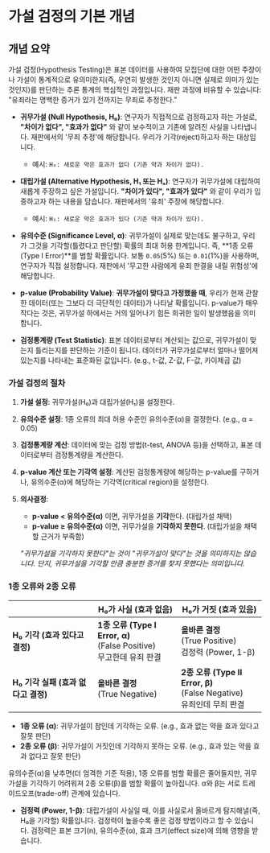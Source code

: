 
# 가설 검정의 기본 개념

## 개념 요약

가설 검정(Hypothesis Testing)은 표본 데이터를 사용하여 모집단에 대한 어떤 주장이나 가설이 통계적으로 유의미한지(즉, 우연히 발생한 것인지 아니면 실제로 의미가 있는 것인지)를 판단하는 추론 통계의 핵심적인 과정입니다. 재판 과정에 비유할 수 있습니다: "유죄라는 명백한 증거가 있기 전까지는 무죄로 추정한다."

- **귀무가설 (Null Hypothesis, H₀)**: 연구자가 직접적으로 검정하고자 하는 가설로, **"차이가 없다", "효과가 없다"** 와 같이 보수적이고 기존에 알려진 사실을 나타냅니다. 재판에서의 '무죄 추정'에 해당합니다. 우리가 기각(reject)하고자 하는 대상입니다.
    - 예시: `H₀: 새로운 약은 효과가 없다 (기존 약과 차이가 없다).`

- **대립가설 (Alternative Hypothesis, H₁ 또는 Hₐ)**: 연구자가 귀무가설에 대립하여 새롭게 주장하고 싶은 가설입니다. **"차이가 있다", "효과가 있다"** 와 같이 우리가 입증하고자 하는 내용을 담습니다. 재판에서의 '유죄' 주장에 해당합니다.
    - 예시: `H₁: 새로운 약은 효과가 있다 (기존 약과 차이가 있다).`

- **유의수준 (Significance Level, α)**: 귀무가설이 실제로 맞는데도 불구하고, 우리가 그것을 기각할(틀렸다고 판단할) 확률의 최대 허용 한계입니다. 즉, **1종 오류(Type I Error)**를 범할 확률입니다. 보통 `0.05`(5%) 또는 `0.01`(1%)을 사용하며, 연구자가 직접 설정합니다. 재판에서 '무고한 사람에게 유죄 판결을 내릴 위험성'에 해당합니다.

- **p-value (Probability Value)**: **귀무가설이 맞다고 가정했을 때**, 우리가 현재 관찰한 데이터(또는 그보다 더 극단적인 데이터)가 나타날 확률입니다. p-value가 매우 작다는 것은, 귀무가설 하에서는 거의 일어나기 힘든 희귀한 일이 발생했음을 의미합니다.

- **검정통계량 (Test Statistic)**: 표본 데이터로부터 계산되는 값으로, 귀무가설이 맞는지 틀리는지를 판단하는 기준이 됩니다. 데이터가 귀무가설로부터 얼마나 떨어져 있는지를 나타내는 표준화된 값입니다. (e.g., t-값, Z-값, F-값, 카이제곱 값)

### 가설 검정의 절차

1.  **가설 설정**: 귀무가설(H₀)과 대립가설(H₁)을 설정한다.
2.  **유의수준 설정**: 1종 오류의 최대 허용 수준인 유의수준(α)을 결정한다. (e.g., α = 0.05)
3.  **검정통계량 계산**: 데이터에 맞는 검정 방법(t-test, ANOVA 등)을 선택하고, 표본 데이터로부터 검정통계량을 계산한다.
4.  **p-value 계산 또는 기각역 설정**: 계산된 검정통계량에 해당하는 p-value를 구하거나, 유의수준(α)에 해당하는 기각역(critical region)을 설정한다.
5.  **의사결정**: 
    - **p-value < 유의수준(α)** 이면, 귀무가설을 **기각**한다. (대립가설 채택)
    - **p-value ≥ 유의수준(α)** 이면, 귀무가설을 **기각하지 못한다**. (대립가설을 채택할 근거가 부족함)

    *"귀무가설을 기각하지 못한다"는 것이 "귀무가설이 맞다"는 것을 의미하지는 않습니다. 단지, 귀무가설을 기각할 만큼 충분한 증거를 찾지 못했다는 의미입니다.*

### 1종 오류와 2종 오류

| | H₀가 사실 (효과 없음) | H₀가 거짓 (효과 있음) |
|---|---|---|
| **H₀ 기각 (효과 있다고 결정)** | **1종 오류 (Type I Error, α)** <br> (False Positive) <br> 무고한데 유죄 판결 | **올바른 결정** <br> (True Positive) <br> 검정력 (Power, 1-β) |
| **H₀ 기각 실패 (효과 없다고 결정)** | **올바른 결정** <br> (True Negative) | **2종 오류 (Type II Error, β)** <br> (False Negative) <br> 유죄인데 무죄 판결 |

- **1종 오류 (α)**: 귀무가설이 참인데 기각하는 오류. (e.g., 효과 없는 약을 효과 있다고 잘못 판단)
- **2종 오류 (β)**: 귀무가설이 거짓인데 기각하지 못하는 오류. (e.g., 효과 있는 약을 효과 없다고 잘못 판단)

유의수준(α)을 낮추면(더 엄격한 기준 적용), 1종 오류를 범할 확률은 줄어들지만, 귀무가설을 기각하기 어려워져 2종 오류(β)를 범할 확률이 높아집니다. α와 β는 서로 트레이드오프(trade-off) 관계에 있습니다.

- **검정력 (Power, 1-β)**: 대립가설이 사실일 때, 이를 사실로서 올바르게 탐지해낼(즉, H₀을 기각할) 확률입니다. 검정력이 높을수록 좋은 검정 방법이라고 할 수 있습니다. 검정력은 표본 크기(n), 유의수준(α), 효과 크기(effect size)에 의해 영향을 받습니다.
